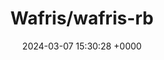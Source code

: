 ---
title: "Wafris/wafris-rb"
link: "https://github.com/Wafris/wafris-rb"
date: "2024-03-07 15:30:28 +0000"
description: "Wafris Client for Rails and Rack applications"
category: "github"
---
